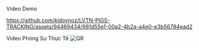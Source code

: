 Video Demo


https://github.com/kidovnoz/LVTN-PIGS-TRACKING/assets/94469434/981d55e1-00a2-4b2a-a4e0-e3b56784ead2

Video Phóng Sự Thực Tế
![QR](https://github.com/kidovnoz/LVTN-PIGS-TRACKING/assets/94469434/d37e2b4c-601c-4dbf-9200-f8864ae6d314)


